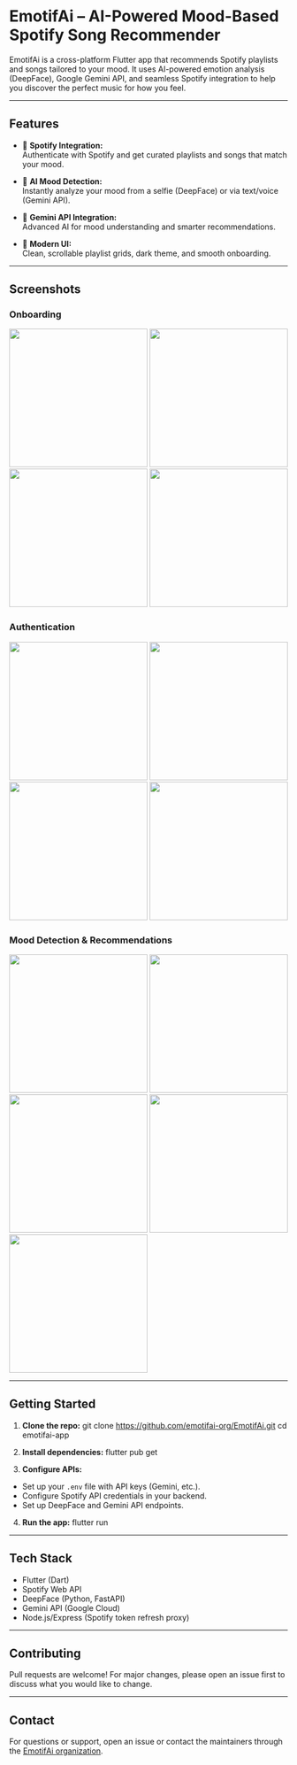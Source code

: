 # EmotifAi – AI-Powered Mood-Based Spotify Song Recommender

EmotifAi is a cross-platform Flutter app that recommends Spotify playlists and songs tailored to your mood. It uses AI-powered emotion analysis (DeepFace), Google Gemini API, and seamless Spotify integration to help you discover the perfect music for how you feel.

---

## Features

- 🎵 **Spotify Integration:**  
  Authenticate with Spotify and get curated playlists and songs that match your mood.

- 🤳 **AI Mood Detection:**  
  Instantly analyze your mood from a selfie (DeepFace) or via text/voice (Gemini API).

- 🤖 **Gemini API Integration:**  
  Advanced AI for mood understanding and smarter recommendations.

- 🖤 **Modern UI:**  
  Clean, scrollable playlist grids, dark theme, and smooth onboarding.

---

## Screenshots

### Onboarding
<img src="screenshots/OnBoardingScreen1.png" width="250"/>
<img src="screenshots/OnBoardingScreen2.png" width="250"/>
<img src="screenshots/OnBoardingScreen3.png" width="250"/>
<img src="screenshots/OnBoardingScreen4.png" width="250"/>

### Authentication 
<img src="screenshots/RegisterScreen.png" width="250"/>
<img src="screenshots/LoginScreen.png" width="250"/>
<img src="screenshots/Loginscreenfeedback.png" width="250"/>
<img src="screenshots/SpotifyAuth.png" width="250"/>

### Mood Detection & Recommendations

<img src="screenshots/Homescreen.png" width="250"/>
<img src="screenshots/OnPressDetectMood.png" width="250"/>
<img src="screenshots/OnPressDetectMoodFeedback.png" width="250"/>
<img src="screenshots/RecommendationsScreen.png" width="250"/>
<img src="screenshots/SpotifyPlaylist.png" width="250"/>

---

## Getting Started

1. **Clone the repo:**
git clone https://github.com/emotifai-org/EmotifAi.git
cd emotifai-app


2. **Install dependencies:**
flutter pub get


3. **Configure APIs:**
- Set up your `.env` file with API keys (Gemini, etc.).
- Configure Spotify API credentials in your backend.
- Set up DeepFace and Gemini API endpoints.

4. **Run the app:**
flutter run

---

## Tech Stack

- Flutter (Dart)
- Spotify Web API
- DeepFace (Python, FastAPI)
- Gemini API (Google Cloud)
- Node.js/Express (Spotify token refresh proxy)

---

## Contributing

Pull requests are welcome! For major changes, please open an issue first to discuss what you would like to change.

---

## Contact

For questions or support, open an issue or contact the maintainers through the [EmotifAi organization](https://github.com/emotifai-org).
